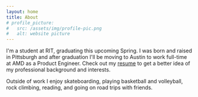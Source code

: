 ```yaml
---
layout: home
title: About
# profile_picture:
#   src: /assets/img/profile-pic.png
#   alt: website picture
---
```


<p>I'm a student at RIT, graduating this upcoming Spring. I was born and raised in Pittsburgh and after graduation I'll be moving to Austin to work full-time at AMD as a Product Engineer. Check out my <a href="/assets/resume_2020.pdf" target="_blank">resume</a> to get a better idea of my professional background and interests.</p>

<p>Outside of work I enjoy skateboarding, playing basketball and volleyball, rock climbing, reading, and going on road trips with friends.</p>